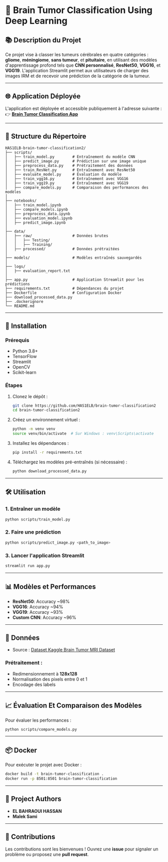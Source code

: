 # 🧠 **Brain Tumor Classification Using Deep Learning**

## 📚 **Description du Projet**

Ce projet vise à classer les tumeurs cérébrales en quatre catégories : **gliome**, **méningiome**, **sans tumeur**, et **pituitaire**, en utilisant des modèles d'apprentissage profond tels que **CNN personnalisé**, **ResNet50**, **VGG16**, et **VGG19**. L'application Streamlit permet aux utilisateurs de charger des images IRM et de recevoir une prédiction de la catégorie de la tumeur.

---

## 🌐 **Application Déployée**

L'application est déployée et accessible publiquement à l'adresse suivante :
👉 [**Brain Tumor Classification App**](https://brain-tumor-classification2-ndbdfjfuzyhp3j2slhqzl2.streamlit.app/)

---

## 📂 **Structure du Répertoire**

```
HAS1ELB-brain-tumor-classification2/
├── scripts/
│   ├── train_model.py        # Entraînement du modèle CNN
│   ├── predict_image.py      # Prédiction sur une image unique
│   ├── preprocess_data.py    # Prétraitement des données
│   ├── train_ResNet.py       # Entraînement avec ResNet50
│   ├── evaluate_model.py     # Évaluation du modèle
│   ├── train_vgg16.py        # Entraînement avec VGG16
│   ├── train_vgg19.py        # Entraînement avec VGG19
│   ├── compare_models.py     # Comparaison des performances des modèles
│
├── notebooks/
│   ├── train_model.ipynb
│   ├── compare_models.ipynb
│   ├── preprocess_data.ipynb
│   ├── evaluation_model.ipynb
│   ├── predict_image.ipynb
│
├── data/
│   ├── raw/                  # Données brutes
│   │   ├── Testing/
│   │   ├── Training/
│   ├── processed/            # Données prétraitées
│
├── models/                   # Modèles entraînés sauvegardés
│
├── logs/
│   ├── evaluation_report.txt
│
├── app.py                    # Application Streamlit pour les prédictions
├── requirements.txt          # Dépendances du projet
├── Dockerfile                # Configuration Docker
├── download_processed_data.py
├── .dockerignore
└── README.md
```

---

## 🚀 **Installation**

### Prérequis

- Python 3.8+
- TensorFlow
- Streamlit
- OpenCV
- Scikit-learn

### Étapes

1. Clonez le dépôt :
   ```bash
   git clone https://github.com/HAS1ELB/brain-tumor-classification2
   cd brain-tumor-classification2
   ```
2. Créez un environnement virtuel :
   ```bash
   python -m venv venv
   source venv/bin/activate  # Sur Windows : venv\Scripts\activate
   ```
3. Installez les dépendances :
   ```bash
   pip install -r requirements.txt
   ```
4. Téléchargez les modèles pré-entraînés (si nécessaire) :
   ```bash
   python download_processed_data.py
   ```

---

## 🛠️ **Utilisation**

### **1. Entraîner un modèle**

```bash
python scripts/train_model.py
```

### **2. Faire une prédiction**

```bash
python scripts/predict_image.py <path_to_image>
```

### **3. Lancer l'application Streamlit**

```bash
streamlit run app.py
```

---

## 📊 **Modèles et Performances**

- **ResNet50**: Accuracy ~98%
- **VGG16**: Accuracy ~94%
- **VGG19**: Accuracy ~93%
- **Custom CNN**: Accuracy ~96%

---

## 📝 **Données**

- Source : [Dataset Kaggle Brain Tumor MRI Dataset](https://www.kaggle.com/datasets)

### **Prétraitement :**

- Redimensionnement à **128x128**
- Normalisation des pixels entre 0 et 1
- Encodage des labels

---

## 📈 **Évaluation Et Comparaison des Modèles**

Pour évaluer les performances :

```bash
python scripts/compare_models.py
```

---

## 📦 **Docker**

Pour exécuter le projet avec Docker :

```bash
docker build -t brain-tumor-classification .
docker run -p 8501:8501 brain-tumor-classification
```

---

## 👥 **Project Authors**

- **EL BAHRAOUI HASSAN**
- **Malek Sami**

---

## 🤝 **Contributions**

Les contributions sont les bienvenues ! Ouvrez une **issue** pour signaler un problème ou proposez une **pull request**.
